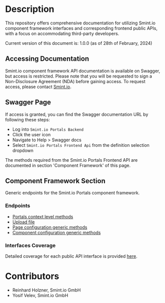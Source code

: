 Description
===========
This repository offers comprehensive documentation for utilizing Smint.io component framework interfaces and corresponding frontend public APIs, with a focus on accommodating third-party developers.

Current version of this document is: 1.0.0 (as of 28th of February, 2024)

## Accessing Documentation
Smint.io component framework API documentation is available on Swagger, but access is restricted.
Please note that you will be requested to sign a Non-Disclosure Agreement (NDA) before gaining access. 
To request access, please contact [Smint.io](mailto:support@smint.io).

## Swagger Page
If access is granted, you can find the Swagger documentation URL by following these steps:

- Log into `Smint.io Portals Backend`
- Click the user icon
- Navigate to Help > Swagger docs
- Select `Smint.io Portals Frontend Api` from the definition selection dropdown

The methods required from the Smint.io Portals Frontend API are documented in section 'Component Framework' of this page.

## Component Framework Section
Generic endpoints for the Smint.io Portals component framework.

### Endpoints

- [Portals context level methods](ComponentFramework/Endpoints/PortalContextLevelReadme.md)
- [Upload file](ComponentFramework/Endpoints/UploadFileReadme.md)
- [Page configuration generic methods](ComponentFramework/Endpoints/PageConfigurationGenericReadme.md)
- [Component configuration generic methods](ComponentFramework/Endpoints/ComponentConfigurationGenericReadme.md)

### Interfaces Coverage
Detailed coverage for each public API interface is provided [here](/ComponentFramework/Interfaces/README.md).

Contributors
============

- Reinhard Holzner, Smint.io GmbH
- Yosif Velev, Smint.io GmbH